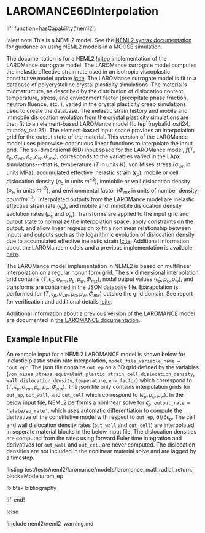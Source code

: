 # LAROMANCE6DInterpolation

!if! function=hasCapability('neml2')

!alert note
This is a NEML2 model. See the [NEML2 syntax documentation](syntax/NEML2/index.md) for guidance on using NEML2 models in a MOOSE simulation.

The documentation is for a NEML2 [!citep](neml2osti) implementation of the LAROMance surrogate model.  The LAROMance surrogate model computes the inelastic effective strain rate used in an isotropic viscoplastic constitutive model update [!cite](tallman-2020).  The LAROMance surrogate model is fit to a database of polycrystalline crystal plasticity simulations.  The material's microstructure, as described by the distribution of dislocation content, temperature, stress, and environment factor (precipitate phase fraction, neutron fluence, etc. ), varied in the crystal plasticity creep simulations used to create the database.  The inelastic strain history and mobile and immobile dislocation evolution from the crystal plasticity simulations are then fit to an element-based LAROMance model [!citep](ruybalid_osti24, munday_osti25). The element-based input space provides an interpolation grid for the output state of the material.  This version of the LAROMance model uses piecewise-continuous linear functions to interpolate the input grid.  The six-dimensional (6D) input space for the LAROMance model, $f\left(T,\epsilon_{p},\sigma_{vm},\rho_c,\rho_w,\Phi_{mx}\right)$, corresponds to the variables varied in the LApx simulations---that is, temperature ($T$ in units K), von Mises stress ($\sigma_{vm}$ in units MPa), accumulated effective inelastic strain ($\epsilon_{p}$), mobile or cell dislocation density ($\rho_c$ in units $m^{-2}$), immobile or wall dislocation density ($\rho_w$ in units $m^{-2}$), and environmental factor ($\Phi_{mx}$ in units of number density; $count/m^{-3}$).  Interpolated outputs from the LAROMance model are inelastic effective strain rate ($\dot{\epsilon}_{p}$), and mobile and immobile dislocation density evolution rates ($\dot{\rho}_c$ and  $\dot{\rho}_w$).  Transforms are applied to the input grid and output state to normalize the interpolation space, apply constraints on the output, and allow linear regression to fit a nonlinear relationship between inputs and outputs such as the logarithmic evolution of dislocation density due to accumulated effective inelastic strain [!cite](tallman-2020).  Additional information about the LAROMance models and a previous implementation is available [here](/LAROMANCE.md).

The LAROMance model implementation in NEML2 is based on multilinear interpolation on a regular nonuniform grid.  The six dimensional interpolation grid contains $\left(T,\epsilon_{p},\sigma_{vm},\rho_c,\rho_w,\Phi_{mx}\right)$, nodal output values $\left(\dot{\epsilon}_{p},\dot{\rho}_c,\dot{\rho}_w\right)$, and transforms are contained in the JSON database file.  Extrapolation is performed for $\left(T,\epsilon_{p},\sigma_{vm},\rho_c,\rho_w,\Phi_{mx}\right)$ outside the grid domain.  See report for verification and additional details [!cite](munday_osti25).

Additional information about a previous version of the LAROMANCE model are documented in [the LAROMANCE documentation](/LAROMANCE.md).

## Example Input File

An example input for a NEML2 LAROMANCE model is shown below for inelastic plastic strain rate interpolation, `model_file_variable_name = 'out_ep'`.  The json file contains `out_ep` on a 6D grid defined by the variables (`von_mises_stress`, `equivalent_plastic_strain`, `cell_dislocation_density`, `wall_dislocation_density`, `temperature`, `env_factor`) which correspond to $\left(T,\epsilon_{p},\sigma_{vm},\rho_c,\rho_w,\Phi_{mx}\right)$.  The json file only contains interpolation grids for `out_ep`, `out_wall`, and `out_cell` which correspond to $\left(\dot{\epsilon}_{p},\dot{\rho}_c,\dot{\rho}_w\right)$.  In the below input file, NEML2 performs a nonlinear solve for $\dot{\epsilon}_{p}$, `output_rate = 'state/ep_rate'`, which uses automatic differentiation to compute the derivative of the constitutive model with respect to `out_ep`, $\partial f/\partial\epsilon_{p}$.  The cell and wall dislocation density rates (`out_wall` and `out_cell`) are interpolated in seperate material blocks in the below input file.  The dislocation densities are computed from the rates using forward Euler time integration and derivatives for `out_wall` and `out_cell` are never computed.  The dislocation densities are not included in the nonlinear material solve and are lagged by a timestep.

!listing test/tests/neml2/laromance/models/laromance_matl_radial_return.i block=Models/rom_ep

!bibtex bibliography

!if-end!

!else

!include neml2/neml2_warning.md
